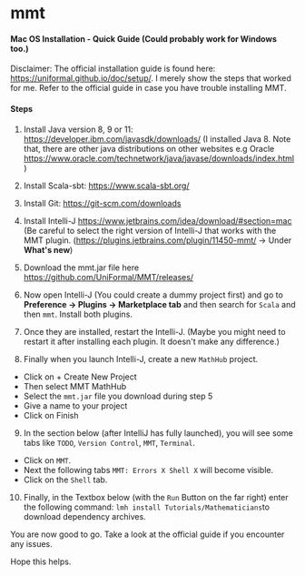 # mmt
#### Mac OS Installation - Quick Guide (Could probably work for Windows too.)
Disclaimer: The official installation guide is found here: https://uniformal.github.io/doc/setup/. I merely show the steps that worked for me. Refer to the official guide in case you have trouble installing MMT.

#### Steps

1. Install Java version 8, 9 or 11: https://developer.ibm.com/javasdk/downloads/ (I installed Java 8. Note that, there are other java distributions on other websites e.g Oracle https://www.oracle.com/technetwork/java/javase/downloads/index.html)

2. Install Scala-sbt: https://www.scala-sbt.org/

3. Install Git: https://git-scm.com/downloads

4. Install Intelli-J https://www.jetbrains.com/idea/download/#section=mac (Be careful to select the right version of Intelli-J that works with the MMT plugin. (https://plugins.jetbrains.com/plugin/11450-mmt/ -> Under **What's new**)

5. Download the mmt.jar file here https://github.com/UniFormal/MMT/releases/

6. Now open Intelli-J (You could create a dummy project first) and go to **Preference -> Plugins -> Marketplace tab** and then search for `Scala` and then `mmt`. Install both plugins.

7. Once they are installed, restart the Intelli-J. (Maybe you might need to restart it after installing each plugin. It doesn't make any difference.)

8. Finally when you launch Intelli-J, create a new `MathHub` project. 
- Click on + Create New Project 
- Then select MMT MathHub
- Select the `mmt.jar` file you download during step 5
- Give a name to your project
- Click on Finish

9. In the section below (after IntelliJ has fully launched), you will see some tabs like `TODO`, `Version Control`, `MMT`, `Terminal`. 
- Click on `MMT`. 
- Next the following tabs `MMT: Errors X Shell X` will become visible.
- Click on the `Shell` tab.

10. Finally, in the Textbox below (with the `Run` Button on the far right) enter the following command:
`lmh install Tutorials/Mathematicians`to download dependency archives.

You are now good to go. Take a look at the official guide if you encounter any issues.

Hope this helps.


